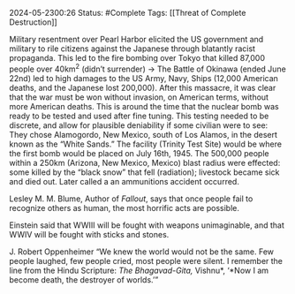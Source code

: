 2024-05-2300:26
Status: #Complete 
Tags: [[Threat of Complete Destruction]]

Military resentment over Pearl Harbor elicited the US government and military to rile citizens against the Japanese through blatantly racist propaganda. This led to the fire bombing over Tokyo that killed 87,000 people over 40km$^2$ (didn’t surrender) → The Battle of Okinawa (ended June 22nd) led to high damages to the US Army, Navy, Ships (12,000 American deaths, and the Japanese lost 200,000). After this massacre, it was clear that the war must be won without invasion, on American terms, without more American deaths. This is around the time that the nuclear bomb was ready to be tested and used after fine tuning. This testing needed to be discrete, and allow for plausible deniability if some civilian were to see: They chose Alamogordo, New Mexico, south of Los Alamos, in the desert known as the “White Sands.” The facility (Trinity Test Site) would be where the first bomb would be placed on July 16th, 1945. The 500,000 people within a 250km (Arizona, New Mexico, Mexico) blast radius were effected: some killed by the “black snow” that fell (radiation); livestock became sick and died out. Later called a an ammunitions accident occurred.

Lesley M. M. Blume, Author of _Fallout_, says that once people fail to recognize others as human, the most horrific acts are possible.

Einstein said that WWIII will be fought with weapons unimaginable, and that WWIV will be fought with sticks and stones.

J. Robert Oppenheimer “We knew the world would not be the same. Few people laughed, few people cried, most people were silent. I remember the line from the Hindu Scripture: _The Bhagavad-Gita,_ Vishnu*, ‘*Now I am become death, the destroyer of worlds.’”